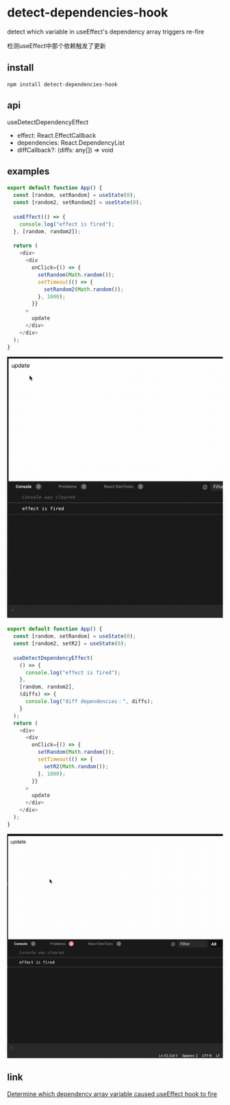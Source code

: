 # detect-dependencies-hook

detect which variable in useEffect's dependency array triggers re-fire<br>

检测useEffect中那个依赖触发了更新

## install
```
npm install detect-dependencies-hook
```

## api

useDetectDependencyEffect
- effect: React.EffectCallback
- dependencies: React.DependencyList
- diffCallback?: (diffs: any[]) => void


## examples

```js
export default function App() {
  const [random, setRandom] = useState(0);
  const [random2, setRandom2] = useState(0);

  useEffect(() => {
    console.log("effect is fired");
  }, [random, random2]);

  return (
    <div>
      <div
        onClick={() => {
          setRandom(Math.random());
          setTimeout(() => {
            setRandom2(Math.random());
          }, 1000);
        }}
      >
        update
      </div>
    </div>
  );
}
```
![](https://raw.githubusercontent.com/ooooevan/detect-dependencies-hook/master/images/useEffect.gif)


```js
export default function App() {
  const [random, setRandom] = useState(0);
  const [random2, setR2] = useState(0);

  useDetectDependencyEffect(
    () => {
      console.log("effect is fired");
    },
    [random, random2],
    (diffs) => {
      console.log("diff dependencies：", diffs);
    }
  );
  return (
    <div>
      <div
        onClick={() => {
          setRandom(Math.random());
          setTimeout(() => {
            setR2(Math.random());
          }, 1000);
        }}
      >
        update
      </div>
    </div>
  );
}
```
![](https://raw.githubusercontent.com/ooooevan/detect-dependencies-hook/master/images/detect.gif)

## link

[Determine which dependency array variable caused useEffect hook to fire](https://stackoverflow.com/questions/55187563/determine-which-dependency-array-variable-caused-useeffect-hook-to-fire)
